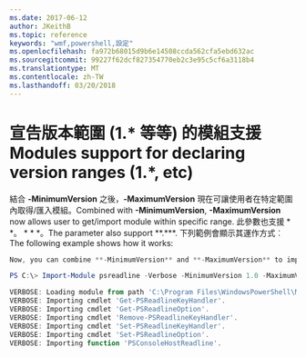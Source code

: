 ```yaml
---
ms.date: 2017-06-12
author: JKeithB
ms.topic: reference
keywords: "wmf,powershell,設定"
ms.openlocfilehash: fa972b68015d9b6e14508ccda562cfa5ebd632ac
ms.sourcegitcommit: 99227f62dcf827354770eb2c3e95c5cf6a3118b4
ms.translationtype: MT
ms.contentlocale: zh-TW
ms.lasthandoff: 03/20/2018
---
```

# <a name="modules-support-for-declaring-version-ranges-1-etc"></a><span data-ttu-id="995c7-102">宣告版本範圍 (1.\* 等等) 的模組支援</span><span class="sxs-lookup"><span data-stu-id="995c7-102">Modules support for declaring version ranges (1.\*, etc)</span></span>
<span data-ttu-id="995c7-103">結合 **-MinimumVersion** 之後，**-MaximumVersion** 現在可讓使用者在特定範圍內取得/匯入模組。</span><span class="sxs-lookup"><span data-stu-id="995c7-103">Combined with **-MinimumVersion**, **-MaximumVersion** now allows user to get/import module within specific range.</span></span> <span data-ttu-id="995c7-104">此參數也支援 \* \*。 \* \* \*。</span><span class="sxs-lookup"><span data-stu-id="995c7-104">The parameter also support \*\*.\*\*\*.</span></span> <span data-ttu-id="995c7-105">下列範例會顯示其運作方式︰</span><span class="sxs-lookup"><span data-stu-id="995c7-105">The following example shows how it works:</span></span>

```powershell
Now, you can combine **-MinimumVersion** and **-MaximumVersion** to import module within specific range:

PS C:\> Import-Module psreadline -Verbose -MinimumVersion 1.0 -MaximumVersion 1.2.*

VERBOSE: Loading module from path 'C:\Program Files\WindowsPowerShell\Modules\psreadline\1.1\psreadline.psd1'.
VERBOSE: Importing cmdlet 'Get-PSReadlineKeyHandler'.
VERBOSE: Importing cmdlet 'Get-PSReadlineOption'.
VERBOSE: Importing cmdlet 'Remove-PSReadlineKeyHandler'.
VERBOSE: Importing cmdlet 'Set-PSReadlineKeyHandler'.
VERBOSE: Importing cmdlet 'Set-PSReadlineOption'.
VERBOSE: Importing function 'PSConsoleHostReadline'.
```

